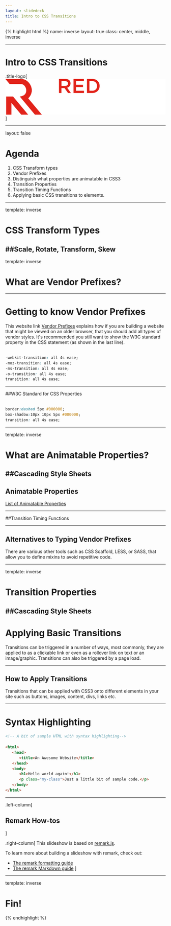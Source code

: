 ```yaml
---
layout: slidedeck
title: Intro to CSS Transitions
---
```


{% highlight html %}
name: inverse
layout: true
class: center, middle, inverse

---

# Intro to CSS Transitions

.title-logo[![Red logo](../../public/img/red-logo-white.svg)]

---
layout: false

# Agenda

1. CSS Transform types
2. Vendor Prefixes
3. Distinguish what properties are animatable in CSS3
4. Transition Properties
5. Transition Timing Functions
6. Applying basic CSS transitions to elements.


---

template: inverse

# CSS Transform Types
##Scale, Rotate, Transform, Skew
---

template: inverse

# What are Vendor Prefixes?

---
# Getting to know Vendor Prefixes

This website link [Vendor Prefixes](http://webdesign.about.com/od/css/a/css-vendor-prefixes.htm) explains how if you are building a website that might be viewed on an older browser, that you should add all types of vendor styles. It's recommended you still want to show the W3C standard property in the CSS statement (as shown in the last line).

```CSS

-webkit-transition: all 4s ease;
-moz-transition: all 4s ease;
-ms-transition: all 4s ease;
-o-transition: all 4s ease;
transition: all 4s ease;  

```

---
##W3C Standard for CSS Properties

```CSS

border:dashed 5px #000000;
box-shadow:10px 10px 5px #000000;
transition: all 4s ease;

```
---

template: inverse

# What are Animatable Properties?
##Cascading Style Sheets
---

## Animatable Properties


[List of Animatable Properties](https://developer.mozilla.org/en-US/docs/Web/CSS/CSS_animated_properties)

---


##Transition Timing Functions




---
## Alternatives to Typing Vendor Prefixes
There are various other tools such as CSS Scaffold, LESS, or SASS, that allow you to define mixins to avoid repetitive code. 

---

template: inverse

# Transition Properties
##Cascading Style Sheets
---

# Applying Basic Transitions
Transitions can be triggered in a number of ways, most commonly, they are applied to as a clickable link or even as a rollover link on text or an image/graphic. Transitions can also be triggered by a page load. 

---

## How to Apply Transitions
Transitions that can be applied with CSS3 onto different elements in your site such as buttons, images, content, divs, links etc.

---
# Syntax Highlighting

```html
<!-- A bit of sample HTML with syntax highlighting-->

<html>
   <head>
      <title>An Awesome Website</title>
   </head>
   <body>
      <h1>Hello world again!</h1>
      <p class="my-class">Just a little bit of sample code.</p>
   </body>
</html>
```

---

.left-column[
  ## Remark How-tos
]

.right-column[
   This slideshow is based on [remark.js](https://github.com/gnab/remark).

   To learn more about building a slideshow with remark, check out:

   - [The remark formatting guide](https://github.com/gnab/remark/wiki/Formatting)
   - [The remark Markdown guide](https://github.com/gnab/remark/wiki/Markdown)
]

---
template: inverse

# Fin!

{% endhighlight %}
